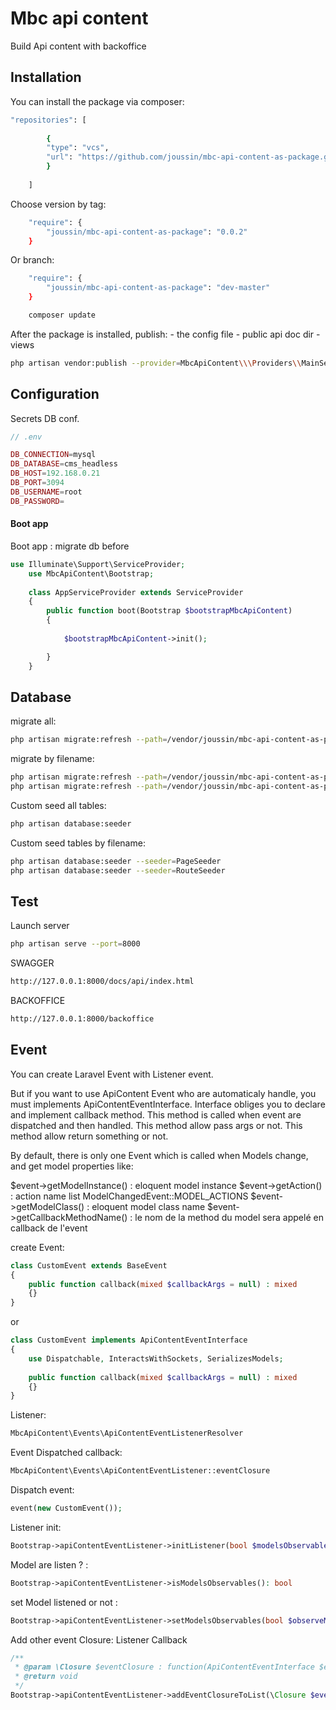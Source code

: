 # Mbc api content

[//]: # ([![Latest Version on Packagist]&#40;https://img.shields.io/packagist/v/spatie/laravel-export.svg?style=flat-square&#41;]&#40;https://packagist.org/packages/spatie/laravel-export&#41;)

[//]: # ([![Total Downloads]&#40;https://img.shields.io/packagist/dt/spatie/laravel-export.svg?style=flat-square&#41;]&#40;https://packagist.org/packages/spatie/laravel-export&#41;)



Build Api content with backoffice


## Installation

You can install the package via composer:

```bash
"repositories": [
    
        {
        "type": "vcs",
        "url": "https://github.com/joussin/mbc-api-content-as-package.git"
        }
    
    ]
```
Choose version by tag:
```bash
    "require": {
        "joussin/mbc-api-content-as-package": "0.0.2"
    }
```
Or branch:
```bash
    "require": {
        "joussin/mbc-api-content-as-package": "dev-master"
    }
```

```bash
    composer update
```

After the package is installed, publish:
    - the config file
    - public api doc dir
    - views

```bash
php artisan vendor:publish --provider=MbcApiContent\\\Providers\\MainServiceProvider
```

## Configuration

Secrets DB conf.

```php
// .env

DB_CONNECTION=mysql
DB_DATABASE=cms_headless
DB_HOST=192.168.0.21
DB_PORT=3094
DB_USERNAME=root
DB_PASSWORD=
```

#### Boot app

Boot app : migrate db before

```php
use Illuminate\Support\ServiceProvider;
    use MbcApiContent\Bootstrap;
    
    class AppServiceProvider extends ServiceProvider
    {
        public function boot(Bootstrap $bootstrapMbcApiContent)
        {
       
            $bootstrapMbcApiContent->init();

        }
    }
```

## Database

migrate all:
``` bash
php artisan migrate:refresh --path=/vendor/joussin/mbc-api-content-as-package/Database/migrations/
```
migrate by filename:
``` bash
php artisan migrate:refresh --path=/vendor/joussin/mbc-api-content-as-package/Database/migrations/2023_01_04_213240_create_route_table.php
php artisan migrate:refresh --path=/vendor/joussin/mbc-api-content-as-package/Database/migrations/2023_01_04_213241_create_page_table.php
```

Custom seed all tables:
``` bash 
php artisan database:seeder
```
Custom seed tables by filename:
``` bash
php artisan database:seeder --seeder=PageSeeder
php artisan database:seeder --seeder=RouteSeeder
```


## Test

Launch server
``` bash
php artisan serve --port=8000
```

SWAGGER
``` bash
http://127.0.0.1:8000/docs/api/index.html
```

BACKOFFICE
``` bash
http://127.0.0.1:8000/backoffice
```



## Event

You can create Laravel Event with Listener event.

But if you want to use ApiContent Event who are automaticaly handle, you must implements ApiContentEventInterface.
Interface obliges you to declare and implement callback method. 
This method is called when event are dispatched and then handled.
This method allow pass args or not.
This method allow return something or not.

By default, there is only one Event which is called when Models change, and get model properties like:

$event->getModelInstance() : eloquent model instance
$event->getAction() : action name list ModelChangedEvent::MODEL_ACTIONS
$event->getModelClass() : eloquent model class name
$event->getCallbackMethodName() : le nom de la method du model sera appelé en callback de l'event 

create Event:
```php
class CustomEvent extends BaseEvent
{
    public function callback(mixed $callbackArgs = null) : mixed
    {}
}
```
or
```php
class CustomEvent implements ApiContentEventInterface
{
    use Dispatchable, InteractsWithSockets, SerializesModels;
    
    public function callback(mixed $callbackArgs = null) : mixed
    {}
}
```

Listener:
```php
MbcApiContent\Events\ApiContentEventListenerResolver
```        
        
Event Dispatched callback:

```php
MbcApiContent\Events\ApiContentEventListener::eventClosure
```

Dispatch event:
```php
event(new CustomEvent());
```


Listener init:
```php
Bootstrap->apiContentEventListener->initListener(bool $modelsObservables)
```



Model are listen ? :
```php
Bootstrap->apiContentEventListener->isModelsObservables(): bool
```

set Model listened or not  :
```php
Bootstrap->apiContentEventListener->setModelsObservables(bool $observeModel): void
```


Add other event Closure: Listener Callback
```php
/**
 * @param \Closure $eventClosure : function(ApiContentEventInterface $event){};
 * @return void
 */ 
Bootstrap->apiContentEventListener->addEventClosureToList(\Closure $eventClosure): void
```

